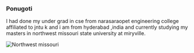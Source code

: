 ### Ponugoti
I had done my under grad in cse from narasaraopet engineering college affiliated to jntu k and i am from hyderabad ,india and currently studying my masters in northwest missouri state university at miryville.

![Northwest missouri ](images/Northwest.jpg)